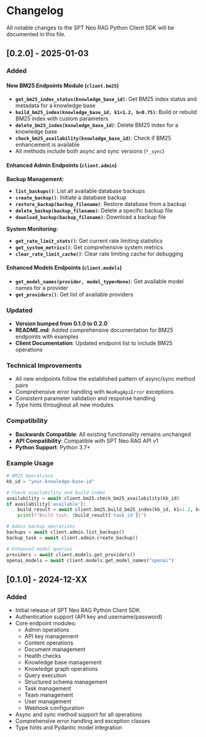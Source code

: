 # Changelog

All notable changes to the SPT Neo RAG Python Client SDK will be documented in this file.

## [0.2.0] - 2025-01-03

### Added

#### New BM25 Endpoints Module (`client.bm25`)
- **`get_bm25_index_status(knowledge_base_id)`**: Get BM25 index status and metadata for a knowledge base
- **`build_bm25_index(knowledge_base_id, k1=1.2, b=0.75)`**: Build or rebuild BM25 index with custom parameters
- **`delete_bm25_index(knowledge_base_id)`**: Delete BM25 index for a knowledge base
- **`check_bm25_availability(knowledge_base_id)`**: Check if BM25 enhancement is available
- All methods include both async and sync versions (`*_sync`)

#### Enhanced Admin Endpoints (`client.admin`)
**Backup Management:**
- **`list_backups()`**: List all available database backups
- **`create_backup()`**: Initiate a database backup
- **`restore_backup(backup_filename)`**: Restore database from a backup
- **`delete_backup(backup_filename)`**: Delete a specific backup file
- **`download_backup(backup_filename)`**: Download a backup file

**System Monitoring:**
- **`get_rate_limit_stats()`**: Get current rate limiting statistics
- **`get_system_metrics()`**: Get comprehensive system metrics
- **`clear_rate_limit_cache()`**: Clear rate limiting cache for debugging

#### Enhanced Models Endpoints (`client.models`)
- **`get_model_names(provider, model_type=None)`**: Get available model names for a provider
- **`get_providers()`**: Get list of available providers

### Updated
- **Version bumped from 0.1.0 to 0.2.0**
- **README.md**: Added comprehensive documentation for BM25 endpoints with examples
- **Client Documentation**: Updated endpoint list to include BM25 operations

### Technical Improvements
- All new endpoints follow the established pattern of async/sync method pairs
- Comprehensive error handling with `NeoRagApiError` exceptions
- Consistent parameter validation and response handling
- Type hints throughout all new modules

### Compatibility
- **Backwards Compatible**: All existing functionality remains unchanged
- **API Compatibility**: Compatible with SPT Neo RAG API v1
- **Python Support**: Python 3.7+

### Example Usage

```python
# BM25 Operations
kb_id = "your-knowledge-base-id"

# Check availability and build index
availability = await client.bm25.check_bm25_availability(kb_id)
if availability['available']:
    build_result = await client.bm25.build_bm25_index(kb_id, k1=1.2, b=0.75)
    print(f"Build task: {build_result['task_id']}")

# Admin backup operations
backups = await client.admin.list_backups()
backup_task = await client.admin.create_backup()

# Enhanced model queries
providers = await client.models.get_providers()
openai_models = await client.models.get_model_names("openai")
```

## [0.1.0] - 2024-12-XX

### Added
- Initial release of SPT Neo RAG Python Client SDK
- Authentication support (API key and username/password)
- Core endpoint modules:
  - Admin operations
  - API key management
  - Content operations
  - Document management
  - Health checks
  - Knowledge base management
  - Knowledge graph operations
  - Query execution
  - Structured schema management
  - Task management
  - Team management
  - User management
  - Webhook configuration
- Async and sync method support for all operations
- Comprehensive error handling and exception classes
- Type hints and Pydantic model integration 